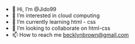 - 👋 Hi, I’m @Jido99
- 👀 I’m interested in cloud computing 
- 🌱 I’m currently learning html - css
- 💞️ I’m looking to collaborate on html-css
- 📫 How to reach me becklynbrown@gmail.com 

<!---
Jido99/Jido99 is a ✨ special ✨ repository because its `README.md` (this file) appears on your GitHub profile.
You can click the Preview link to take a look at your changes.
--->
